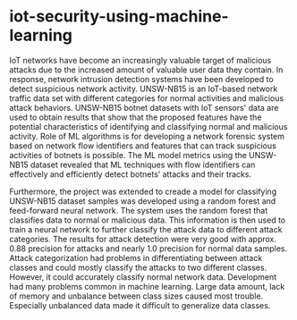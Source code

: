 # iot-security-using-machine-learning
IoT networks have become an increasingly valuable target of malicious attacks due to the increased amount of valuable user data they contain. In response, network intrusion detection systems have been developed to detect suspicious network activity. UNSW-NB15 is an IoT-based network traffic data set with different categories for normal activities and malicious attack behaviors. UNSW-NB15 botnet datasets with IoT sensors' data are used to obtain results that show that the proposed features have the potential characteristics of identifying and classifying normal and malicious activity. Role of ML algorithms is for developing a network forensic system based on network flow identifiers and features that can track suspicious activities of botnets is possible. The ML model metrics using the UNSW-NB15 dataset revealed that ML techniques with flow identifiers can effectively and efficiently detect botnets’ attacks and their tracks.

Furthermore, the project was extended to creade a model for classifying UNSW-NB15 dataset samples was developed using a random forest and feed-forward neural network. The system uses the random forest that classifies data to normal or malicious data. This information is then used to train a neural network to further classify the attack data to different attack categories. The results for attack detection were very good with approx. 0.88 precision for attacks and nearly 1.0 precision for normal data samples. Attack categorization had problems in differentiating between attack classes and could mostly classify the attacks to two different classes. However, it could accurately classify normal network data. Development had many problems common in machine learning. Large data amount, lack of memory and unbalance between class sizes caused most trouble. Especially unbalanced data made it difficult to generalize data classes.
